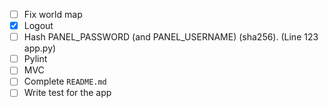 - [ ] Fix world map
- [x] Logout
- [ ] Hash PANEL_PASSWORD (and PANEL_USERNAME) (sha256). (Line 123 app.py)
- [ ] Pylint
- [ ] MVC
- [ ] Complete `README.md`
- [ ] Write test for the app
